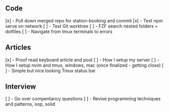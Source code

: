 ## Code
[x] - Pull down merged repo for station-booking and commit
[x] - Test npm serve on network 
[ ] - Test Git worktree
[ ] - FZF search nested folders + dotfiles
[ ] - Navigate from tmux terminals to errors 

## Articles 
[x] - Proof read keyboard article and post
[ ] - How I setup my server
[ ] - How I setup nvim and tmux, windows, mac (once finalized - getting close)
[ ] - Simple but nice looking Tmux status bar 

## Interview
[ ] - Go over compentancy questions
[ ] - Revise programming techniques and patterns, oop, solid 

